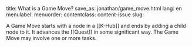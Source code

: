 title: What is a Game Move?
save_as: jonathan/game_move.html
lang: en
menulabel:
menuorder:
contentclass: content-issue
slug: 

A Game Move starts with a node in a [[K-Hub]] and ends by adding a child node to it. It advances the [[Quest]] in some significant way. The Game Move may involve one or more tasks.
